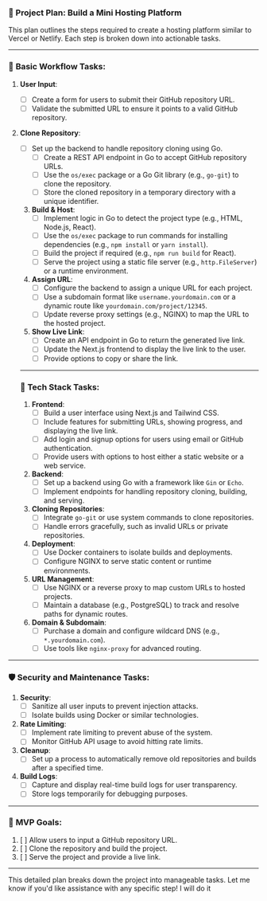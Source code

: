 ### 🚀 Project Plan: Build a Mini Hosting Platform

This plan outlines the steps required to create a hosting platform similar to Vercel or Netlify. Each step is broken down into actionable tasks.

---

### 🧠 **Basic Workflow Tasks:**

1. **User Input**:
    - [ ] Create a form for users to submit their GitHub repository URL.
    - [ ] Validate the submitted URL to ensure it points to a valid GitHub repository.

2. **Clone Repository**:
    - [ ] Set up the backend to handle repository cloning using Go.
        - [ ] Create a REST API endpoint in Go to accept GitHub repository URLs.
        - [ ] Use the `os/exec` package or a Go Git library (e.g., `go-git`) to clone the repository.
        - [ ] Store the cloned repository in a temporary directory with a unique identifier.

    3. **Build & Host**:
        - [ ] Implement logic in Go to detect the project type (e.g., HTML, Node.js, React).
        - [ ] Use the `os/exec` package to run commands for installing dependencies (e.g., `npm install` or `yarn install`).
        - [ ] Build the project if required (e.g., `npm run build` for React).
        - [ ] Serve the project using a static file server (e.g., `http.FileServer`) or a runtime environment.

    4. **Assign URL**:
        - [ ] Configure the backend to assign a unique URL for each project.
        - [ ] Use a subdomain format like `username.yourdomain.com` or a dynamic route like `yourdomain.com/project/12345`.
        - [ ] Update reverse proxy settings (e.g., NGINX) to map the URL to the hosted project.

    5. **Show Live Link**:
        - [ ] Create an API endpoint in Go to return the generated live link.
        - [ ] Update the Next.js frontend to display the live link to the user.
        - [ ] Provide options to copy or share the link.

    --- 

    ### 🔧 **Tech Stack Tasks**:

    1. **Frontend**:
        - [ ] Build a user interface using Next.js and Tailwind CSS.
        - [ ] Include features for submitting URLs, showing progress, and displaying the live link.
        - [ ] Add login and signup options for users using email or GitHub authentication.
        - [ ] Provide users with options to host either a static website or a web service.

    2. **Backend**:
        - [ ] Set up a backend using Go with a framework like `Gin` or `Echo`.
        - [ ] Implement endpoints for handling repository cloning, building, and serving.

    3. **Cloning Repositories**:
        - [ ] Integrate `go-git` or use system commands to clone repositories.
        - [ ] Handle errors gracefully, such as invalid URLs or private repositories.

    4. **Deployment**:
        - [ ] Use Docker containers to isolate builds and deployments.
        - [ ] Configure NGINX to serve static content or runtime environments.

    5. **URL Management**:
        - [ ] Use NGINX or a reverse proxy to map custom URLs to hosted projects.
        - [ ] Maintain a database (e.g., PostgreSQL) to track and resolve paths for dynamic routes.

    6. **Domain & Subdomain**:
        - [ ] Purchase a domain and configure wildcard DNS (e.g., `*.yourdomain.com`).
        - [ ] Use tools like `nginx-proxy` for advanced routing.

---

### 🛡️ **Security and Maintenance Tasks**:

1. **Security**:
    - [ ] Sanitize all user inputs to prevent injection attacks.
    - [ ] Isolate builds using Docker or similar technologies.

2. **Rate Limiting**:
    - [ ] Implement rate limiting to prevent abuse of the system.
    - [ ] Monitor GitHub API usage to avoid hitting rate limits.

3. **Cleanup**:
    - [ ] Set up a process to automatically remove old repositories and builds after a specified time.

4. **Build Logs**:
    - [ ] Capture and display real-time build logs for user transparency.
    - [ ] Store logs temporarily for debugging purposes.

---

### 🧪 **MVP Goals**:

1. [ ] Allow users to input a GitHub repository URL.
2. [ ] Clone the repository and build the project.
3. [ ] Serve the project and provide a live link.

---

This detailed plan breaks down the project into manageable tasks. Let me know if you'd like assistance with any specific step!
I will do it